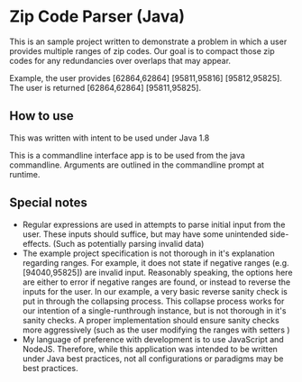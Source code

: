 # Zip Code Parser (Java)

This is an sample project written to demonstrate a problem in which a user provides multiple ranges of zip codes. Our goal is to compact those zip codes for any redundancies over overlaps that may appear.

Example, the user provides [62864,62864] [95811,95816] [95812,95825]. The user is returned
[62864,62864] [95811,95825].


## How to use
This was written with intent to be used under Java 1.8

This is a commandline interface app is to be used from the java commandline. Arguments are outlined in the commandline prompt at runtime.


## Special notes
- Regular expressions are used in attempts to parse initial input from the user. These inputs should suffice, but may have some unintended side-effects. (Such as potentially parsing invalid data)  
- The example project specification is not thorough in it's explanation regarding ranges. For example, it does not state if negative ranges (e.g. [94040,95825]) are invalid input. Reasonably speaking, the options here are either to error if negative ranges are found, or instead to reverse the inputs for the user. In our example, a very basic reverse sanity check is put in through the collapsing process. This collapse process works for our intention of a single-runthrough instance, but is not thorough in it's sanity checks. A proper implementation should ensure sanity checks more aggressively (such as the user modifying the ranges with setters )
- My language of preference with development is to use JavaScript and NodeJS. Therefore, while this application was intended to be written under Java best practices, not all configurations or paradigms may be best practices.
